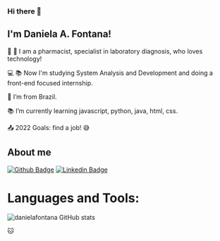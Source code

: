 ### Hi there 👋

<!--
**danielafontana/danielafontana** is a ✨ _special_ ✨ repository because its `README.md` (this file) appears on your GitHub profile.

Here are some ideas to get you started:

- 🔭 I’m currently working on ...
- 🌱 I’m currently learning ...
- 👯 I’m looking to collaborate on ...
- 🤔 I’m looking for help with ...
- 💬 Ask me about ...
- 📫 How to reach me: ...
- 😄 Pronouns: ...
- ⚡ Fun fact: ...
-->

## I'm Daniela A. Fontana!

 

:pill: :microscope: I am a pharmacist, specialist in laboratory diagnosis, who loves technology!

:computer: :books:  Now I'm studying System Analysis and Development and doing a front-end focused internship.

:house_with_garden: I’m from Brazil.

:books: I’m currently learning javascript, python, java, html, css.

:outbox_tray: 2022 Goals: find a job! :sweat_smile:

 

## About me

[![Github Badge](https://img.shields.io/badge/-Github-000?style=flat-square&logo=Github&logoColor=white&link=https://github.com/danielafontana)](https://github.com/danielafontana) 
[![Linkedin Badge](https://img.shields.io/badge/-LinkedIn-blue?style=flat-square&logo=Linkedin&logoColor=white&link=https://www.linkedin.com/in/daniela-a-fontana/)](https://www.linkedin.com/in/daniela-a-fontana/)

# Languages and Tools:

![danielafontana GitHub stats](https://github-readme-stats.vercel.app/api?username=danielafontana&show_icons=true&theme=radical)

:cat:
